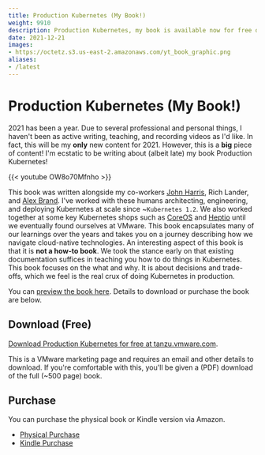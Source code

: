 ```yaml
---
title: Production Kubernetes (My Book!)
weight: 9910
description: Production Kubernetes, my book is available now for free download and physical purchase.
date: 2021-12-21
images:
- https://octetz.s3.us-east-2.amazonaws.com/yt_book_graphic.png
aliases:
- /latest
---
```


# Production Kubernetes (My Book!)

2021 has been a year. Due to several professional and personal things, I
haven't been as active writing, teaching, and recording videos as I'd like. In
fact, this will be my **only** new content for 2021. However, this is a **big**
piece of content! I'm ecstatic to be writing about (albeit late) my book
Production Kubernetes!

{{< youtube OW8o70Mfnho  >}}

This book was written alongside my co-workers [John
Harris](https://twitter.com/johnharris85), Rich Lander, and [Alex
Brand](https://twitter.com/alexbrand). I've worked with these humans
architecting, engineering, and deploying Kubernetes at scale since ~`Kubernetes
1.2`. We also worked together at some key Kubernetes shops such as
[CoreOS](https://thenewstack.io/say-goodbye-to-coreos/) and
[Heptio](https://techcrunch.com/2018/11/06/vmware-acquires-heptio-the-startup-founded-by-2-co-founders-of-kubernetes/)
until we eventually found ourselves at VMware.  This book encapsulates many of
our learnings over the years and takes you on a journey describing how we
navigate cloud-native technologies. An interesting aspect of this book is that
it is **not a how-to book**. We took the stance early on that existing
documentation suffices in teaching you how to do things in Kubernetes. This book
focuses on the what and why. It is about decisions and trade-offs, which we feel
is the real crux of doing Kubernetes in production. 

You can [preview the book
here](https://read.amazon.com/kp/embed?asin=B0912M62XT&preview=newtab&linkCode=kpe&ref_=cm_sw_r_kb_dp_Z6BYT0B990FFEZJMJ53C).
Details to download or purchase the book are below.


## Download (Free)

[Download Production Kubernetes for free at
tanzu.vmware.com](https://tanzu.vmware.com/content/ebooks/production-kubernetes).

This is a VMware marketing page and requires an email and other details to
download. If you're comfortable with this, you'll be given a (PDF) download of
the full (~500 page) book.

## Purchase

You can purchase the physical book or Kindle version via Amazon.

* [Physical
  Purchase](https://www.amazon.com/Production-Kubernetes-Successful-Application-Platforms/dp/1492092304)
* [Kindle
Purchase](https://www.amazon.com/Production-Kubernetes-Successful-Application-Platforms-ebook-dp-B0912M62XT/dp/B0912M62XT/ref=mt_other?_encoding=UTF8&me=&qid=)
